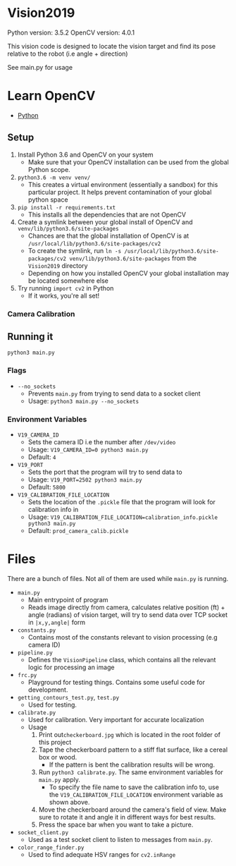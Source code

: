 # Vision2019

Python version: 3.5.2
OpenCV version: 4.0.1

This vision code is designed to locate the vision target and find its pose relative to the robot (i.e angle + direction)

See main.py for usage

# Learn OpenCV
- [Python](https://docs.opencv.org/4.0.1/d6/d00/tutorial_py_root.html)

## Setup

1. Install Python 3.6 and OpenCV on your system
    * Make sure that your OpenCV installation can be used from the global Python scope. 
1. `python3.6 -m venv venv/`
    * This creates a virtual environment (essentially a sandbox) for this particular project. It helps prevent contamination of your global python space
1. `pip install -r requirements.txt`
    * This installs all the dependencies that are not OpenCV
1. Create a symlink between your global install of OpenCV and `venv/lib/python3.6/site-packages`
    * Chances are that the global installation of OpenCV is at `/usr/local/lib/python3.6/site-packages/cv2`
    * To create the symlink, run `ln -s /usr/local/lib/python3.6/site-packages/cv2 venv/lib/python3.6/site-packages` from the `Vision2019` directory
    * Depending on how you installed OpenCV your global installation may be located somewhere else
1. Try running `import cv2` in Python
    * If it works, you're all set!

### Camera Calibration


## Running it

`python3 main.py`

### Flags

* `--no_sockets`
    * Prevents `main.py` from trying to send data to a socket client
    * Usage: `python3 main.py --no_sockets`
    
### Environment Variables

* `V19_CAMERA_ID`
    * Sets the camera ID i.e the number after `/dev/video`
    * Usage: `V19_CAMERA_ID=0 python3 main.py`
    * Default: `4`
* `V19_PORT`
    * Sets the port that the program will try to send data to
    * Usage: `V19_PORT=2502 python3 main.py`
    * Default: `5800`
* `V19_CALIBRATION_FILE_LOCATION`
    * Sets the location of the `.pickle` file that the program will look for calibration info in
    * Usage: `V19_CALIBRATION_FILE_LOCATION=calibration_info.pickle python3 main.py`
    * Default: `prod_camera_calib.pickle`
    
    
# Files

There are a bunch of files. Not all of them are used while `main.py` is running.

* `main.py`
    * Main entrypoint of program
    * Reads image directly from camera, calculates relative position (ft) + angle (radians) of vision target, 
    will try to send data over TCP socket in `|x,y,angle|` form
* `constants.py`
    * Contains most of the constants relevant to vision processing (e.g camera ID)
* `pipeline.py`
    * Defines the `VisionPipeline` class, which contains all the relevant logic for processing an image
* `frc.py`
    * Playground for testing things. Contains some useful code for development.
* `getting_contours_test.py`, `test.py`
    * Used for testing.
* `calibrate.py`
    * Used for calibration. Very important for accurate localization
    * Usage
        1. Print out`checkerboard.jpg` which is located in the root folder of this project
        1. Tape the checkerboard pattern to a stiff flat surface, like a cereal box or wood.
            * If the pattern is bent the calibration results will be wrong. 
        1. Run `python3 calibrate.py`. The same environment variables for `main.py` apply. 
            * To specify the file name to save the calibration info to, use the `V19_CALIBRATION_FILE_LOCATION`
            environment variable as shown above.
        1. Move the checkerboard around the camera's field of view.
        Make sure to rotate it and angle it in different ways for best results.
        1. Press the space bar when you want to take a picture. 
* `socket_client.py`
    * Used as a test socket client to listen to messages from `main.py`.
* `color_range_finder.py`
    * Used to find adequate HSV ranges for `cv2.inRange` 
